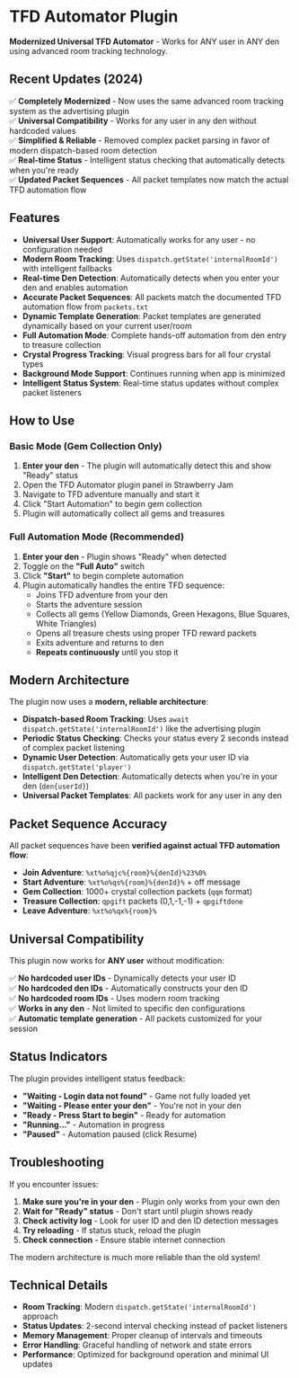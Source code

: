 # TFD Automator Plugin

**Modernized Universal TFD Automator** - Works for ANY user in ANY den using advanced room tracking technology.

## Recent Updates (2024)

✅ **Completely Modernized** - Now uses the same advanced room tracking system as the advertising plugin  
✅ **Universal Compatibility** - Works for any user in any den without hardcoded values  
✅ **Simplified & Reliable** - Removed complex packet parsing in favor of modern dispatch-based room detection  
✅ **Real-time Status** - Intelligent status checking that automatically detects when you're ready  
✅ **Updated Packet Sequences** - All packet templates now match the actual TFD automation flow  

## Features

*   **Universal User Support**: Automatically works for any user - no configuration needed
*   **Modern Room Tracking**: Uses `dispatch.getState('internalRoomId')` with intelligent fallbacks
*   **Real-time Den Detection**: Automatically detects when you enter your den and enables automation
*   **Accurate Packet Sequences**: All packets match the documented TFD automation flow from `packets.txt`
*   **Dynamic Template Generation**: Packet templates are generated dynamically based on your current user/room
*   **Full Automation Mode**: Complete hands-off automation from den entry to treasure collection
*   **Crystal Progress Tracking**: Visual progress bars for all four crystal types
*   **Background Mode Support**: Continues running when app is minimized
*   **Intelligent Status System**: Real-time status updates without complex packet listeners

## How to Use

### Basic Mode (Gem Collection Only)
1.  **Enter your den** - The plugin will automatically detect this and show "Ready" status
2.  Open the TFD Automator plugin panel in Strawberry Jam
3.  Navigate to TFD adventure manually and start it
4.  Click "Start Automation" to begin gem collection
5.  Plugin will automatically collect all gems and treasures

### Full Automation Mode (Recommended)
1.  **Enter your den** - Plugin shows "Ready" when detected
2.  Toggle on the **"Full Auto"** switch  
3.  Click **"Start"** to begin complete automation
4.  Plugin automatically handles the entire TFD sequence:
    * Joins TFD adventure from your den
    * Starts the adventure session  
    * Collects all gems (Yellow Diamonds, Green Hexagons, Blue Squares, White Triangles)
    * Opens all treasure chests using proper TFD reward packets
    * Exits adventure and returns to den
    * **Repeats continuously** until you stop it

## Modern Architecture

The plugin now uses a **modern, reliable architecture**:

- **Dispatch-based Room Tracking**: Uses `await dispatch.getState('internalRoomId')` like the advertising plugin
- **Periodic Status Checking**: Checks your status every 2 seconds instead of complex packet listening  
- **Dynamic User Detection**: Automatically gets your user ID via `dispatch.getState('player')`
- **Intelligent Den Detection**: Automatically detects when you're in your den (`den{userId}`)
- **Universal Packet Templates**: All packets work for any user in any den

## Packet Sequence Accuracy

All packet sequences have been **verified against actual TFD automation flow**:

- **Join Adventure**: `%xt%o%qjc%{room}%{denId}%23%0%`
- **Start Adventure**: `%xt%o%qs%{room}%{denId}%` + off message
- **Gem Collection**: 1000+ crystal collection packets (`qqm` format) 
- **Treasure Collection**: `qpgift` packets (0,1,-1,-1) + `qpgiftdone`
- **Leave Adventure**: `%xt%o%qx%{room}%`

## Universal Compatibility

This plugin now works for **ANY user** without modification:

✅ **No hardcoded user IDs** - Dynamically detects your user ID  
✅ **No hardcoded den IDs** - Automatically constructs your den ID  
✅ **No hardcoded room IDs** - Uses modern room tracking  
✅ **Works in any den** - Not limited to specific den configurations  
✅ **Automatic template generation** - All packets customized for your session  

## Status Indicators

The plugin provides intelligent status feedback:

- **"Waiting - Login data not found"** - Game not fully loaded yet
- **"Waiting - Please enter your den"** - You're not in your den  
- **"Ready - Press Start to begin"** - Ready for automation
- **"Running..."** - Automation in progress
- **"Paused"** - Automation paused (click Resume)

## Troubleshooting

If you encounter issues:

1. **Make sure you're in your den** - Plugin only works from your own den
2. **Wait for "Ready" status** - Don't start until plugin shows ready
3. **Check activity log** - Look for user ID and den ID detection messages
4. **Try reloading** - If status stuck, reload the plugin
5. **Check connection** - Ensure stable internet connection

The modern architecture is much more reliable than the old system!

## Technical Details

- **Room Tracking**: Modern `dispatch.getState('internalRoomId')` approach
- **Status Updates**: 2-second interval checking instead of packet listeners  
- **Memory Management**: Proper cleanup of intervals and timeouts
- **Error Handling**: Graceful handling of network and state errors
- **Performance**: Optimized for background operation and minimal UI updates

